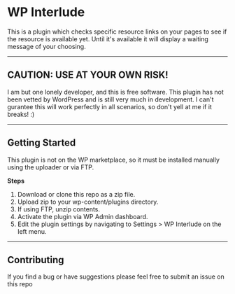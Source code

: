 # WP Interlude

This is a plugin which checks specific resource links on your pages to see if the resource is available yet. Until it's available it will display a waiting message of your choosing.

--- 
## CAUTION: USE AT YOUR OWN RISK!

I am but one lonely developer, and this is free software.
This plugin has not been vetted by WordPress and is still very much in development.
I can't gurantee this will work perfectly in all scenarios, so don't yell at me if it breaks! :)

---

## Getting Started

This plugin is not on the WP marketplace, so it must be installed manually using the uploader or via FTP.

**Steps**

1. Download or clone this repo as a zip file.
2. Upload zip to your wp-content/plugins directory.
3. If using FTP, unzip contents.
4. Activate the plugin via WP Admin dashboard.
5. Edit the plugin settings by navigating to Settings > WP Interlude on the left menu.

---

## Contributing

If you find a bug or have suggestions please feel free to submit an issue on this repo